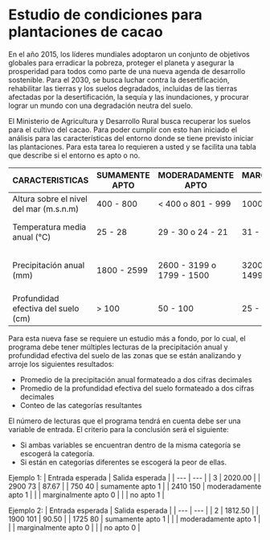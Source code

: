 # Estudio de condiciones para plantaciones de cacao

En el año 2015, los líderes mundiales adoptaron un conjunto de objetivos globales para erradicar la pobreza, proteger el planeta y asegurar la prosperidad para todos como parte de una nueva agenda de desarrollo sostenible. Para el 2030, se busca luchar contra la desertificación, rehabilitar las tierras y los suelos degradados, incluidas de las tierras afectadas por la desertificación, la sequía y las inundaciones, y procurar lograr un mundo con una degradación neutra del suelo.

El Ministerio de Agricultura y Desarrollo Rural busca recuperar los suelos para el cultivo del cacao. Para poder cumplir con esto han iniciado el análisis para las características del entorno donde se tiene previsto iniciar las plantaciones. Para esta tarea lo requieren a usted y se facilita una tabla que describe si el entorno es apto o no.

| CARACTERISTICAS | SUMAMENTE APTO | MODERADAMENTE APTO | MARGINALMENTE APTO | NO APTO |
| --- | --- | --- | --- | --- |
| Altura sobre el nivel del mar (m.s.n.m) | 400 - 800 | < 400 o 801 - 999 | 1000 - 1200 | > 1200 |
| Temperatura media anual (°C) | 25 - 28 | 29 - 30 o 24 - 21 | 31 - 32 o 20 - 18 | < 18 o > 32 |
| Precipitación anual (mm) | 1800 - 2599 | 2600 - 3199 o 1799 - 1500	| 3200 - 3800 o 1499 - 1200 |	< 1200 o > 3800 |
| Profundidad efectiva del suelo (cm)	| > 100	| 50 - 100	| 25 - 50	| < 25 |

Para esta nueva fase se requiere un estudio más a fondo, por lo cual, el programa debe tener múltiples lecturas de la precipitación anual y profundidad efectiva del suelo de las zonas que se están analizando y arroje los siguientes resultados:

-	Promedio de la precipitación anual formateado a dos cifras decimales
-	Promedio de la profundidad efectiva del suelo formateado a dos cifras decimales
-	Conteo de las categorías resultantes

El número de lecturas que el programa tendrá en cuenta debe ser una variable de entrada.
El criterio para la conclusión será el siguiente:

-	Si ambas variables se encuentran dentro de la misma categoría se escogerá la categoría.
-	Si están en categorías diferentes se escogerá la peor de ellas.


Ejemplo 1:
| Entrada esperada | Salida esperada |
| --- | --- |
| 3	| 2020.00 |
| 2900 73	| 87.67 |
| 750 40	| sumamente apto 1 |
| 2410 150	| moderadamente apto 1 |
| 	| marginalmente apto 0 |
| 	| no apto 1 |


Ejemplo 2:
| Entrada esperada | Salida esperada |
| --- | --- |
| 2	| 1812.50 |
| 1900 101	| 90.50 |
| 1725 80 | sumamente apto 1 |
| 	| moderadamente apto 1 |
| 	| marginalmente apto 0 |
| 	| no apto 0 |
